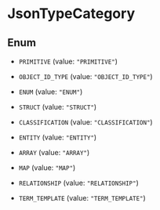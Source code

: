 

# JsonTypeCategory

## Enum


* `PRIMITIVE` (value: `"PRIMITIVE"`)

* `OBJECT_ID_TYPE` (value: `"OBJECT_ID_TYPE"`)

* `ENUM` (value: `"ENUM"`)

* `STRUCT` (value: `"STRUCT"`)

* `CLASSIFICATION` (value: `"CLASSIFICATION"`)

* `ENTITY` (value: `"ENTITY"`)

* `ARRAY` (value: `"ARRAY"`)

* `MAP` (value: `"MAP"`)

* `RELATIONSHIP` (value: `"RELATIONSHIP"`)

* `TERM_TEMPLATE` (value: `"TERM_TEMPLATE"`)



